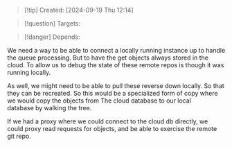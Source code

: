 
>[!tip] Created: [2024-09-19 Thu 12:14]

>[!question] Targets: 

>[!danger] Depends: 

We need a way to be able to connect a locally running instance up to handle the queue processing. But to have the get objects always stored in the cloud. To allow us to debug the state of these remote repos is though it was running locally. 

As well, we might need to be able to pull these reverse down locally. So that they can be recreated. So this would be a specialized form of copy where we would copy the objects from The cloud database to our local database by walking the tree.

If we had a proxy where we could connect to the cloud db directly, we could proxy read requests for objects, and be able to exercise the remote git repo.